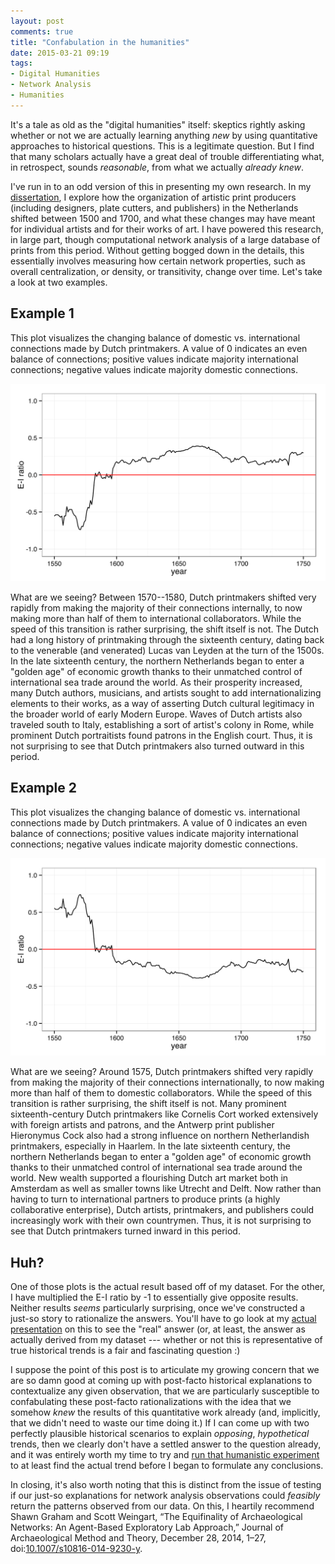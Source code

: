 ```yaml
---
layout: post
comments: true
title: "Confabulation in the humanities"
date: 2015-03-21 09:19
tags: 
- Digital Humanities
- Network Analysis
- Humanities
---
```


It's a tale as old as the "digital humanities" itself: skeptics rightly asking whether or not we are actually learning anything *new* by using quantitative approaches to historical questions.
This is a legitimate question.
But I find that many scholars actually have a great deal of trouble differentiating what, in retrospect, sounds *reasonable*, from what we actually *already knew*.

I've run in to an odd version of this in presenting my own research.
In my [dissertation](/dissertation), I explore how the organization of artistic print producers (including designers, plate cutters, and publishers) in the Netherlands shifted between 1500 and 1700, and what these changes may have meant for individual artists and for their works of art.
I have powered this research, in large part, though computational network analysis of a large database of prints from this period.
Without getting bogged down in the details, this essentially involves measuring how certain network properties, such as overall centralization, or density, or transitivity, change over time.
Let's take a look at two examples.

## Example 1

This plot visualizes the changing balance of domestic vs. international connections made by Dutch printmakers.
A value of 0 indicates an even balance of connections; positive values indicate majority international connections; negative values indicate majority domestic connections.

![Dutch E-I ratio plot 1](/assets/images-display/confabulation1.svg)

What are we seeing?
Between 1570--1580, Dutch printmakers shifted very rapidly from making the majority of their connections internally, to now making more than half of them to international collaborators. 
While the speed of this transition is rather surprising, the shift itself is not.
The Dutch had a long history of printmaking through the sixteenth century, dating back to the venerable (and venerated) Lucas van Leyden at the turn of the 1500s.
In the late sixteenth century, the northern Netherlands began to enter a "golden age" of economic growth thanks to their unmatched control of international sea trade around the world.
As their prosperity increased, many Dutch authors, musicians, and artists sought to add internationalizing elements to their works, as a way of asserting Dutch cultural legitimacy in the broader world of early Modern Europe.
Waves of Dutch artists also traveled south to Italy, establishing a sort of artist's colony in Rome, while prominent Dutch portraitists found patrons in the English court.
Thus, it is not surprising to see that Dutch printmakers also turned outward in this period.

## Example 2
This plot visualizes the changing balance of domestic vs. international connections made by Dutch printmakers.
A value of 0 indicates an even balance of connections; positive values indicate majority international connections; negative values indicate majority domestic connections.

![Dutch E-I ratio plot 2](/assets/images-display/confabulation2.svg)

What are we seeing?
Around 1575, Dutch printmakers shifted very rapidly from making the majority of their connections internationally, to now making more than half of them to domestic collaborators. 
While the speed of this transition is rather surprising, the shift itself is not.
Many prominent sixteenth-century Dutch printmakers like Cornelis Cort worked extensively with foreign artists and patrons, and the Antwerp print publisher Hieronymus Cock also had a strong influence on northern Netherlandish printmakers, especially in Haarlem.
In the late sixteenth century, the northern Netherlands began to enter a "golden age" of economic growth thanks to their unmatched control of international sea trade around the world.
New wealth supported a flourishing Dutch art market both in Amsterdam as well as smaller towns like Utrecht and Delft.
Now rather than having to turn to international partners to produce prints (a highly collaborative enterprise), Dutch artists, printmakers, and publishers could increasingly work with their own countrymen.
Thus, it is not surprising to see that Dutch printmakers turned inward in this period.

## Huh?

One of those plots is the actual result based off of my dataset.
For the other, I have multiplied the E-I ratio by -1 to essentially give opposite results.
Neither results *seems* particularly surprising, once we've constructed a just-so story to rationalize the answers.
You'll have to go look at my [actual presentation][scsc] on this to see the "real" answer (or, at least, the answer as actually derived from my dataset --- whether or not this is representative of true historical trends is a fair and fascinating question :)

I suppose the point of this post is to articulate my growing concern that we are so damn good at coming up with post-facto historical explanations to contextualize any given observation, that we are particularly susceptible to confabulating these post-facto rationalizations with the idea that we somehow *knew* the results of this quantitative work already (and, implicitly, that we didn't need to waste our time doing it.)
If I can come up with two perfectly plausible historical scenarios to explain *opposing*, *hypothetical* trends, then we clearly don't have a settled answer to the question already, and it was entirely worth my time to try and [run that humanistic experiment][scsc] to at least find the actual trend before I began to formulate any conclusions.

In closing, it's also worth noting that this is distinct from the issue of testing if our just-so explanations for network analysis observations could *feasibly* return the patterns observed from our data.
On this, I heartily recommend Shawn Graham and Scott Weingart, “The Equifinality of Archaeological Networks: An Agent-Based Exploratory Lab Approach,” Journal of Archaeological Method and Theory, December 28, 2014, 1–27, doi:[10.1007/s10816-014-9230-y](http://dx.doi.org/10.1007/s10816-014-9230-y).

[scsc]: /2014/10/17/foreign-and-domestic-interaction-in-the-early-modern-printmaking-network.html
